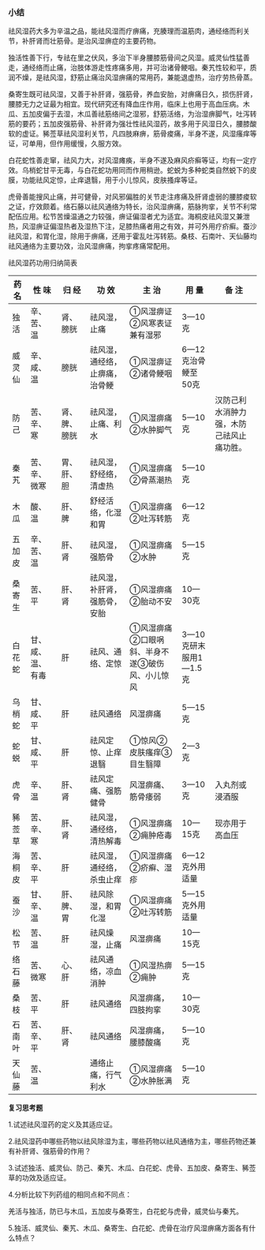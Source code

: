 ### **小结**

祛风湿药大多为辛温之品，能祛风湿而疗痹痛，充腠理而温筋肉，通经络而利关节，补肝肾而壮筋骨。是治风湿痹症的主要药物。

独活性善下行，专祛在里之伏风，多治下半身腰膝筋骨间之风湿。威灵仙性猛善走，通经络而止痛，治肢体游走性疼痛多用，并可治诸骨鲠咽。秦艽性较和平，质润不燥，是祛风湿，舒筋止痛治风湿痹痛的常用药，兼能退虚热，治疗劳热骨蒸。

桑寄生既可祛风湿，又善于补肝肾，强筋骨，养血安胎，对痹痛日久，损伤肝肾，腰膝无力之证最为相宜。现代研究还有降血庄作用，临床上也用于高血压病。木瓜、五加皮偏于去湿，木瓜善祛筋络间之湿邪，舒筋活络，为治湿痹脚气，吐泻转筋的要药；五加皮强筋骨、补肝肾为强壮性祛风湿药，故多用于风湿日久，腰膝酸软的虚证。豨莶草祛风湿利关节，凡四肢麻痹，筋骨痠痛，半身不遂，风湿瘙痒等证，可单用，但作用缓慢，久服方效。

白花蛇性善走窜，祛风力大，对风湿瘫痪，半身不遂及麻风疥癣等证，均有一定疗效。乌梢蛇甘平无毒，与白花蛇功用同而作用稍逊。蛇蜕为多种蛇类自然蜕下的皮膜，功能祛风定惊，止痒退翳，用于小儿惊风，皮肤搔痒等证。

虎骨善能搜风止痛，并可健骨，对风邪偏胜的关节走注疼痛及肝肾虚弱的腰膝痠软之证，疗效颇着。络石藤以祛风通络为特长，治风湿痹痛，筋脉拘挛，关节不利常配伍应用。松节苦燥温通之力较强，痹证偏湿者尤为适宜。海桐皮祛风湿又兼泄热，风湿痹证偏湿热者及湿热下注，足膝热痛者用之有效，并可外用疗疥癣。蚕沙祛风湿，和胃化湿，除用于痹痛，还用于霍乱吐泻转筋。桑枝、石南叶、天仙藤均祛风通络为主要功效，治风湿痹痛，拘挛疼痛常配用。

祛风湿药功用归纳简表

| 药                                    名 | 性                                                         味 | 归                                         经 | 功     效                      | 主    治                                       | 用  量                | 备         注                            |
| ---------------------------------------- | ------------------------------------------------------------ | --------------------------------------------- | ------------------------------ | ---------------------------------------------- | --------------------- | ---------------------------------------- |
| 独活                                     | 辛、苦、温                                                   | 肾、膀胱                                      | 祛风湿，止痛                   | ①风湿痹证 ②风寒表证兼有湿邪                    | 3—10克                |                                          |
| 威灵仙                                   | 辛、咸、温                                                   | 膀胱                                          | 祛风湿，通经络，止痹痛，治骨鲠 | ①风湿痹证 ②诸骨鲠咽                            | 6—12克治骨鲠至50克    |                                          |
| 防己                                     | 苦、辛、寒                                                   | 肾、脾、膀胱                                  | 祛风湿，止痛、利水             | ①风湿痹痛 ②水肿脚气                            | 5—10克                | 汉防己利水消肿力强，木防己祛风止痛功胜。 |
| 秦艽                                     | 苦、辛、微寒                                                 | 胃、肝、胆                                    | 祛风湿，舒经络，清虚热         | ①风湿痹痛 ②骨蒸潮热                            | 5—10克                |                                          |
| 木瓜                                     | 酸、温                                                       | 肝、脾                                        | 舒经活络，化湿和胃             | ①风湿痹痛 ②吐泻转筋                            | 6—12克                |                                          |
| 五加皮                                   | 辛、苦、温                                                   | 肝、肾                                        | 祛风湿，强筋骨                 | ①风湿痹痛 ②水肿                                | 5—15克                |                                          |
| 桑寄生                                   | 苦、平                                                       | 肝、肾                                        | 祛风湿，补肝肾，强筋骨，安胎   | ①风湿痹痛 ②胎动不安                            | 10—30克               |                                          |
| 白花蛇                                   | 甘、咸、温、有毒                                             | 肝                                            | 祛风、通络、定惊               | ①风湿痹痛 ②口眼㖞斜、半身不遂③破伤风、小儿惊风 | 3—10克研末服用1—1.5克 |                                          |
| 乌梢蛇                                   | 甘、咸、平                                                   | 肝                                            | 祛风通络                       | 风湿痹痛                                       | 5—15克                |                                          |
| 蛇蜕                                     | 甘、咸、平                                                   | 肝                                            | 祛风定惊、止痒退翳             | ①惊风②皮肤瘙痒③目生翳障                        | 2—3克                 |                                          |
| 虎骨                                     | 辛、温                                                       | 肝、肾                                        | 祛风定痛、强筋健骨             | 风湿痹痛、筋骨痿弱                             | 3—10克                | 入丸剂或浸酒服                           |
| 豨莶草                                   | 苦、辛、寒                                                   | 肝、肾                                        | 祛风湿，通经络，清热解毒       | ①风湿痹痛 ②痈肿疮毒                            | 10—15克               | 现亦用于高血压                           |
| 海桐皮                                   | 苦、辛、平                                                   | 肝                                            | 祛风湿，通经络，杀虫止痒       | ①风湿痹痛 ②疥癣、湿疹                          | 6—12克外用适量        |                                          |
| 蚕沙                                     | 甘、辛、温                                                   | 肝、脾、胃                                    | 祛风除湿，和胃化湿             | ①风湿痹痛 ②吐泻转筋                            | 5—15克外用适量        |                                          |
| 松节                                     | 苦、温                                                       | 肝                                            | 祛风燥湿，止痛                 | 风湿痹痛                                       | 10—15克               |                                          |
| 络石藤                                   | 苦、微寒                                                     | 心、肝                                        | 祛风通络，凉血消肿             | ①风湿热痹 ②痈肿                                | 5—15克                |                                          |
| 桑枝                                     | 苦、平                                                       | 肝                                            | 祛风通络                       | 风湿痹痛，四肢拘挛                             | 10—30克               |                                          |
| 石南叶                                   | 苦、辛、平                                                   | 肝、肾                                        | 祛风通络                       | 风湿痹痛，腰膝酸痛                             | 5—10克                |                                          |
| 天仙藤                                   | 苦、温                                                       |                                               | 通络止痛，行气利水             | ①风湿痹痛 ②水肿胀满                            | 5—10克                |                                          |

**复习思考题**

1.试述祛风湿药的定义及其适应证。

2.祛风湿药中哪些药物以祛风除湿为主，哪些药物以祛风通络为主，哪些药物还兼有补肝肾、强筋骨的作用？

3.试述独活、威灵仙、防己、秦艽、木瓜、白花蛇、虎骨、五加皮、桑寄生、豨莶草的功效及适应证。

4.分析比较下列药组的相同点和不同点：

羌活与独活，防已与木瓜，五加皮与桑寄生，白花蛇与虎骨，威灵仙与秦艽。

5.独活、威灵仙、秦艽、木瓜、桑寄生、白花蛇、虎骨在治疗风湿痹痛方面各有什么特点？
